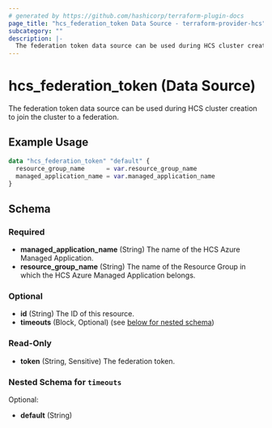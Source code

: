 ```yaml
---
# generated by https://github.com/hashicorp/terraform-plugin-docs
page_title: "hcs_federation_token Data Source - terraform-provider-hcs"
subcategory: ""
description: |-
  The federation token data source can be used during HCS cluster creation to join the cluster to a federation.
---
```


# hcs_federation_token (Data Source)

The federation token data source can be used during HCS cluster creation to join the cluster to a federation.

## Example Usage

```terraform
data "hcs_federation_token" "default" {
  resource_group_name      = var.resource_group_name
  managed_application_name = var.managed_application_name
}
```

<!-- schema generated by tfplugindocs -->
## Schema

### Required

- **managed_application_name** (String) The name of the HCS Azure Managed Application.
- **resource_group_name** (String) The name of the Resource Group in which the HCS Azure Managed Application belongs.

### Optional

- **id** (String) The ID of this resource.
- **timeouts** (Block, Optional) (see [below for nested schema](#nestedblock--timeouts))

### Read-Only

- **token** (String, Sensitive) The federation token.

<a id="nestedblock--timeouts"></a>
### Nested Schema for `timeouts`

Optional:

- **default** (String)


